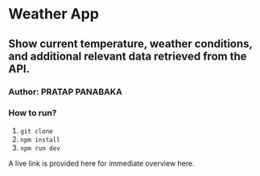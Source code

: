 # Weather App

## Show current temperature, weather conditions, and additional relevant data retrieved from the API.

### Author: PRATAP PANABAKA

### How to run?

1. `git clone`
2. `npm install`
3. `npm run dev`

A live link is provided here for immediate overview here.
